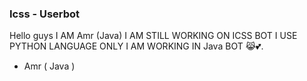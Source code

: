 ### Icss - Userbot
                 

Hello guys I AM Amr (Java) I AM STILL WORKING ON ICSS BOT I USE PYTHON LANGUAGE ONLY I AM WORKING IN Java BOT 😹💕.

- Amr ( Java )
